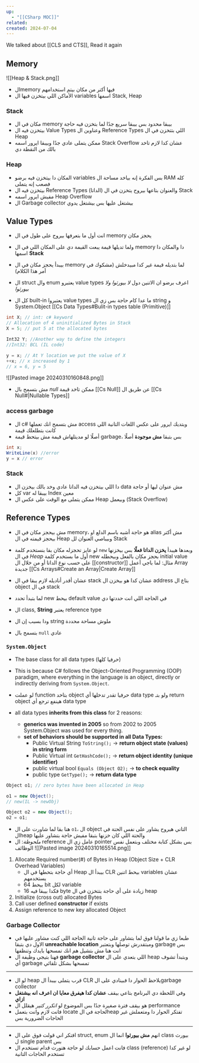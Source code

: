 ```yaml
---
up:
  - "[[CSharp MOC]]"
related: 
created: 2024-07-04
---
```

We talked about [[CLS and CTS]], Read it again
## Memory

![[Heap & Stack.png]]
- الmemory فيها أكتر من مكان بيتم استخدامهم
- الأماكن اللي بيتخزن فيها ال variables اسمها Stack, Heap
### Stack
- مكان في ال memory بيبقا محدود بس بيبقا سريع جدًا لما بتخزن فيه حاجة
- بيتخزن فيه ال Value Types وعناوين ال Reference Types اللي بتتخزن في ال Heap
- ممكن يتملى عادي جدًا وبيبقا ايرور اسمه Stack Overflow عشان كدا لازم تاخد بالك من النقطة دي
### Heap
- المكان دا بيتخزن فيه برضو variables بس الفكرة إنه بياخد مساحة ال RAM كله فصعب إنه يتملى
- بيتخزن فيه ال Reference Types (الداتا) والعنوان بتاعها بيروح يتخزن في ال Stack
- مفيش ايرور اسمه Heap Overflow
- ال Garbage collector بيشتغل عليها بس بيشتغل يدوي
## Value Types

- انت أول ما بتعرفها بيروح على طول في ال memory يحجز مكان 
- ولما تديلها قيمة يبعت القيمة دي على المكان اللي في ال memory دا 
  والمكان دا اسمها **Stack**

- بيبدأ يحجز مكان في ال memory لما بتديله قيمة غير كدا مبيدخلش (مشكوك في أمر هذا الكلام)

- ال struct وال enum يعتبرو value types 
  اعرف برضو ان الاتنين دول *لا بيورثوا ولا بيورثوا*

- كل ال built-in يعتبروا value types ما عدا كام حاجة بس زي ال string و System.Object
[[Cs Data Types#Bulit-in types table (Primitive)]]

```cs
int X; // int: c# keyword 
// Allocation of 4 uninitialized Bytes in Stack
X = 5; // put 5 at the allocated bytes

Int32 Y; //Another way to define the integers
//Int32: BCL (IL code)

y = x; // At Y location we put the value of X
++x; // x increased by 1 
// x = 6, y = 5
```

![[Pasted image 20240310160848.png]]
- مش بتسمح بال *null* 
  ممكن تاخد قيمة [[Cs Null]] عن طريق ال [[Cs Null#|Nullable Types]]
### access garbage
- ال c# مش بتسمح انك تعملها access وبتديك ايرور على عكس اللغات التانية اللي كانت بتطلعلك قيمة
- أصلًا لو مديتلهاش قيمة مش بيتحط قيمة garbage، بس بتبقا **مش موجودة** أصلًا
```cs
int x;
WriteLine(x) //error
y = x // error
```

### Stack
- دا اللي بيتخزن فيه الداتا عادي وخد بالك بيخزن ال data مش عنوان ليها أو حاجة
- كل var بيبقا له Index معين
- ممكن يتملى مع الوقت على عكس ال Heap وبيعمل (Stack Overflow)

## Reference Types
- مش بيحجز مكان في ال memory، هو حاجة أشبه باسم الدلع او alias مش أكتر
  بيحجز قيمته في ال Heap وبيباصي العنوان لل Stack

- لو عايز تحجزله مكان بقا بنستخدم كلمة `new` وبعدها هيبدأ **يخزن الداتا فعلًا** بس بيخزنها في ال *Heap*
  أول ما بستخدم كلمة new بحجز مكان بالفعل وبيحطله initial value على حسب نوع الداتا أو من خلال ال [[constructor]]
  مثال: لما باجي أعمل Array جديدة [[Cs Arrays#Create an Array|Create Array]]
- عشان أقدر أناديله لازم يبقا في ال stack عشان كدا هو بيخزن ال address بتاع ال object في ال stack
- لما بتبدأ تحدد new بيحط default value في الحاجة اللي انت حددتها دي

- ال class, **String** يعتبر reference type
- ودا بسبب إن ال string ملوش مساحة محددة

- بتسمح بال `null` عادي
### `System.Object`
- The base class for all data types (حرفيا كلها)
- This is because C# follows the Object-Oriented Programming (OOP) paradigm, where everything in the language is an object, directly or indirectly deriving from `System.Object`.

- لو عملت function بتاخد object حرفيا تقدر تدخلها أي data type 
  ولو بتـ return object هينفع ترجع أي data type


- all data types **inherits from this class** for 2 reasons:
    - **generics was invented in 2005** so from 2002 to 2005 System.Object was used for every thing.
    - **set of behaviors should be supported in all Data Types:**
        - Public Virtual String `ToString();` → **return object state (values) in string form**
        - Public Virtual int `GetHashCode();` → **return object identity (unique identifier)**
        - public virtual bool `Equals (Object O2);` → **to check equality**
        - public type `GetType();` → **return data type**

```cs
Object o1; // zero bytes have been allocated in Heap

o1 = new Object();
// new(IL -> newObj)

Object o2 = new Object();
o2 = o1;
```

- هنا بقا لما شاورت على ال `o1`، ال object التاني هيروح يشاور على نفس الحتة في الheap والحتة اللي كان خزنها بتبقا مفيش حاجة بتشاور عليها 
- *ملحوظة*: ال reference عامل زي ال pointer بس بشكل كتابة مختلف وبتعمل نفس الوظائف
![[Pasted image 20240310165514.png]]

1. Allocate Required number(#) of Bytes in Heap (Object Size + CLR Overhead Variables)
	- أي حاجة بتحطها في ال Heap بيبدأ ال CLR بيحط اتنين variables عشان يستخدمهم 
	- بيحط 64 bit لكل variable 
	- فكدا بيبقا فيه 16 byte زيادة على أي حاجة بتتخزن في ال heap
2. Initialize (cross out) allocated Bytes
3. Call user defined **constructor** if exists
4. Assign reference to new key allocated Object
### Garbage Collector
- طبعا زي ما قولنا فوق لما بتشاور على حاجة تانية الحاجة اللي كنت مشاور عليها في الاول دي بتبقا **unreachable location** ومبتقدرش توصلها وبتعتبر garbage 
  بس انت هنا مش بتشيل هم انك تمسحها بايدك وتنظفها
- فهنا بتيجي وظيفة ال **garbage collector** اللي بتعدي على ال heap وبتبدأ تشوف أي garbage تمسحها بشكل تلقائي 
---
- لو ال heap قرب يتملى بيبدأ ال CLR يلاحظ الحوار دا فبينادي على الgarbage collector
- وفي اللحظة دي البرنامج بتاعي بيقف **عشان كدا هيفرق معايا ان اعرف انه بيشتغل ازاي**
- هو بيقف فترة صغيرة جدًا بس الموضوع لو *اتكرر كتير* هيقلل ال performance 
- فانت لازم وانت بتعمل locate لحاجة في الheap تفتكر الحوار دا ومتعملش غير الحاجات الضرورية بس
---
- افتكر اني قولت فوق على ال struct, enum انهم **مش بيورثوا** انما ال class بيورث ل single parent بس 
- فانت اعمل حسابك لو حاجة هتورث قدام تستخدم ال class (reference) 
  لو غير كدا تستخدم الحاجات التانية